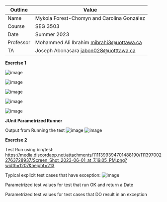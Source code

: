 | Outline | Value |
| --- | ---- |
| Name | Mykola Forest-Chomyn and Carolina González |
| Course | SEG 3503 |
| Date | Summer 2023 |
| Professor | Mohammed Ali Ibrahim mibrahi3@uottawa.ca|
| TA | Joseph Abonasara jabon028@uotttawa.ca  |

**Exercise 1**

![image](https://github.com/mykolafc/seg3503_playground/assets/90726597/ce73687e-bfcb-40d2-96a8-a6a53393fee1)

![image](https://github.com/mykolafc/seg3503_playground/assets/90726597/f6c06a02-8073-41f3-93af-0596f1f51372)

![image](https://github.com/mykolafc/seg3503_playground/assets/90726597/3860419f-cfef-471f-b848-549e86eb389d)

![image](https://github.com/mykolafc/seg3503_playground/assets/90726597/8109e2cb-dfcc-40f9-9bdb-0dddbc838c0e)

![image](https://github.com/mykolafc/seg3503_playground/assets/90726597/383de3a7-16cc-489f-8420-6c4d7ae3dabd)


**JUnit Parametrized Runner**

Output from Running the test
![image](https://github.com/mykolafc/seg3503_playground/assets/90726597/85e5fd9d-99c3-4120-b29a-119475fe0bd8)
![image](https://github.com/mykolafc/seg3503_playground/assets/90726597/3afdefd6-2d74-461d-8b26-682e629e0045)


**Exercise 2**

Test Run using bin/test:
https://media.discordapp.net/attachments/1111399394701488190/1113970022763728937/Screen_Shot_2023-06-01_at_7.19.05_PM.png?width=1207&height=213 

Typical explicit test cases that have exception:
![image](https://github.com/mykolafc/seg3503_playground/assets/90726597/ca9c6dbd-2451-46ef-b1d5-908e3eba1d37)

Parametrized test values for test that run OK and return a Date

Parametrized test values for test cases that DO result in an exception
